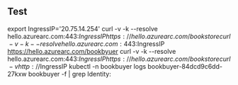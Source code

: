 ## Test

export IngressIP='20.75.14.254'
curl -v -k --resolve hello.azurearc.com:443:$IngressIP https://hello.azurearc.com/bookstore
curl -v -k --resolve hello.azurearc.com:443:$IngressIP https://hello.azurearc.com/bookbyuer
curl -v -k --resolve hello.azurearc.com:443:$IngressIP https://hello.azurearc.com/bookstore
curl -v http://$IngressIP
kubectl -n bookbuyer logs bookbuyer-84dcd9c6dd-27kxw bookbuyer -f | grep Identity:
